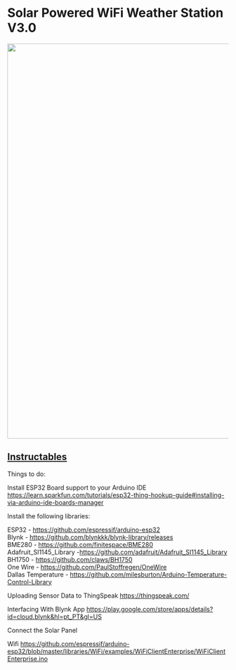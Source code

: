 # Solar Powered WiFi Weather Station V3.0
 
<a href="https://www.youtube.com/watch?v=GxlG2v3BF20&ab_channel=OpenGreenEnergy">
   <img width=900 src="https://lh5.googleusercontent.com/Ew3lGGiQugsRrCm-gClgQ5dM33WuIOFtiq9UVam75dSAL4PZpY2YK_p7t9EgfgcqjQY=w1200-h630-p" /> 
</a>

## [Instructables](https://www.instructables.com/Solar-Powered-WiFi-Weather-Station-V30/)

Things to do:

Install ESP32 Board support to your Arduino IDE
https://learn.sparkfun.com/tutorials/esp32-thing-hookup-guide#installing-via-arduino-ide-boards-manager

Install the following libraries:

ESP32 - https://github.com/espressif/arduino-esp32<br>
Blynk - https://github.com/blynkkk/blynk-library/releases<br>
BME280 - https://github.com/finitespace/BME280<br>
Adafruit_SI1145_Library -https://github.com/adafruit/Adafruit_SI1145_Library<br>
BH1750 - https://github.com/claws/BH1750<br>
One Wire - https://github.com/PaulStoffregen/OneWire<br>
Dallas Temperature - https://github.com/milesburton/Arduino-Temperature-Control-Library<br>

Uploading Sensor Data to ThingSpeak
https://thingspeak.com/

Interfacing With Blynk App
https://play.google.com/store/apps/details?id=cloud.blynk&hl=pt_PT&gl=US

Connect the Solar Panel

Wifi
https://github.com/espressif/arduino-esp32/blob/master/libraries/WiFi/examples/WiFiClientEnterprise/WiFiClientEnterprise.ino





